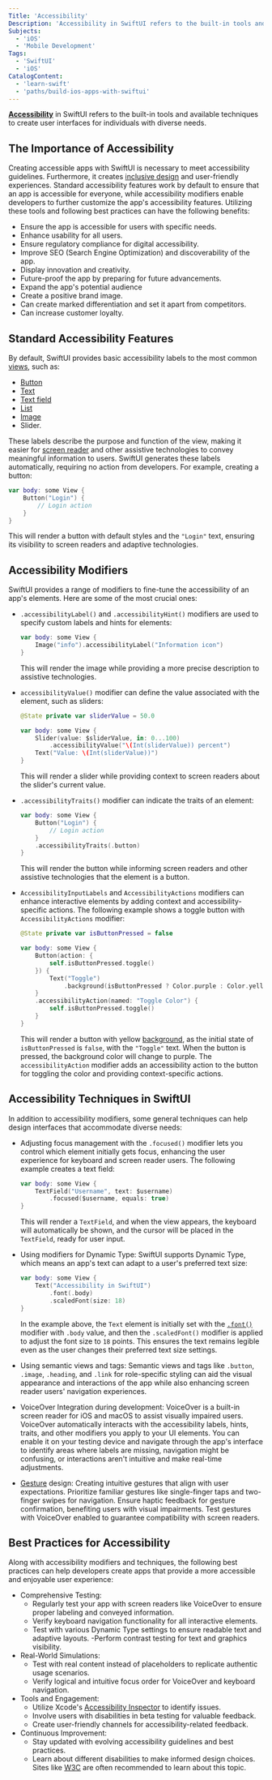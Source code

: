 ```yaml
---
Title: 'Accessibility'
Description: 'Accessibility in SwiftUI refers to the built-in tools and available techniques to create inclusive user interfaces.'
Subjects:
  - 'iOS'
  - 'Mobile Development'
Tags:
  - 'SwiftUI'
  - 'iOS'
CatalogContent:
  - 'learn-swift'
  - 'paths/build-ios-apps-with-swiftui'
---
```


**[Accessibility](https://www.codecademy.com/resources/docs/uiux/design-methodologies/accessibility)** in SwiftUI refers to the built-in tools and available techniques to create user interfaces for individuals with diverse needs.

## The Importance of Accessibility

Creating accessible apps with SwiftUI is necessary to meet accessibility guidelines. Furthermore, it creates [inclusive design](https://www.codecademy.com/resources/docs/uiux/inclusive-design) and user-friendly experiences. Standard accessibility features work by default to ensure that an app is accessible for everyone, while accessibility modifiers enable developers to further customize the app's accessibility features. Utilizing these tools and following best practices can have the following benefits:

- Ensure the app is accessible for users with specific needs.
- Enhance usability for all users.
- Ensure regulatory compliance for digital accessibility.
- Improve SEO (Search Engine Optimization) and discoverability of the app.
- Display innovation and creativity.
- Future-proof the app by preparing for future advancements.
- Expand the app's potential audience
- Create a positive brand image.
- Can create marked differentiation and set it apart from competitors.
- Can increase customer loyalty.

## Standard Accessibility Features

By default, SwiftUI provides basic accessibility labels to the most common [views](https://www.codecademy.com/resources/docs/swiftui/views), such as:

- [Button](https://www.codecademy.com/resources/docs/swiftui/views/button)
- [Text](https://www.codecademy.com/resources/docs/swiftui/views/text)
- [Text field](https://www.codecademy.com/resources/docs/swiftui/views/textfield)
- [List](https://www.codecademy.com/resources/docs/swiftui/views/list)
- [Image](https://www.codecademy.com/resources/docs/swiftui/views/image)
- Slider.

These labels describe the purpose and function of the view, making it easier for [screen reader](https://www.codecademy.com/article/how-to-setup-screen-reader) and other assistive technologies to convey meaningful information to users. SwiftUI generates these labels automatically, requiring no action from developers. For example, creating a button:

```swift
var body: some View {
    Button("Login") {
        // Login action
    }
}
```

This will render a button with default styles and the `"Login"` text, ensuring its visibility to screen readers and adaptive technologies.

## Accessibility Modifiers

SwiftUI provides a range of modifiers to fine-tune the accessibility of an app's elements. Here are some of the most crucial ones:

- `.accessibilityLabel()` and `.accessibilityHint()` modifiers are used to specify custom labels and hints for elements:

  ```swift
  var body: some View {
      Image("info").accessibilityLabel("Information icon")
  }
  ```

  This will render the image while providing a more precise description to assistive technologies.

- `accessibilityValue()` modifier can define the value associated with the element, such as sliders:

  ```swift
  @State private var sliderValue = 50.0

  var body: some View {
      Slider(value: $sliderValue, in: 0...100)
          .accessibilityValue("\(Int(sliderValue)) percent")
      Text("Value: \(Int(sliderValue))")
  }
  ```

  This will render a slider while providing context to screen readers about the slider's current value.

- `.accessibilityTraits()` modifier can indicate the traits of an element:

  ```swift
  var body: some View {
      Button("Login") {
          // Login action
      }
      .accessibilityTraits(.button)
  }
  ```

  This will render the button while informing screen readers and other assistive technologies that the element is a button.

- `AccessibilityInputLabels` and `AccessibilityActions` modifiers can enhance interactive elements by adding context and accessibility-specific actions. The following example shows a toggle button with `AccessibilityActions` modifier:

  ```swift
  @State private var isButtonPressed = false

  var body: some View {
      Button(action: {
          self.isButtonPressed.toggle()
      }) {
          Text("Toggle")
              .background(isButtonPressed ? Color.purple : Color.yellow)
      }
      .accessibilityAction(named: "Toggle Color") {
          self.isButtonPressed.toggle()
      }
  }
  ```

  This will render a button with yellow [background](https://www.codecademy.com/resources/docs/swiftui/viewmodifier/background), as the initial state of `isButtonPressed` is `false`, with the `"Toggle"` text. When the button is pressed, the background color will change to purple. The `accessibilityAction` modifier adds an accessibility action to the button for toggling the color and providing context-specific actions.

## Accessibility Techniques in SwiftUI

In addition to accessibility modifiers, some general techniques can help design interfaces that accommodate diverse needs:

- Adjusting focus management with the `.focused()` modifier lets you control which element initially gets focus, enhancing the user experience for keyboard and screen reader users. The following example creates a text field:

  ```swift
  var body: some View {
      TextField("Username", text: $username)
          .focused($username, equals: true)
  }
  ```

  This will render a `TextField`, and when the view appears, the keyboard will automatically be shown, and the cursor will be placed in the `TextField`, ready for user input.

- Using modifiers for Dynamic Type: SwiftUI supports Dynamic Type, which means an app's text can adapt to a user's preferred text size:

  ```swift
  var body: some View {
      Text("Accessibility in SwiftUI")
          .font(.body)
          .scaledFont(size: 18)
  }
  ```

  In the example above, the `Text` element is initially set with the [`.font()`](https://www.codecademy.com/resources/docs/swiftui/viewmodifier/font) modifier with `.body` value, and then the `.scaledFont()` modifier is applied to adjust the font size to `18` points. This ensures the text remains legible even as the user changes their preferred text size settings.

- Using semantic views and tags: Semantic views and tags like `.button`, `.image`, `.heading`, and `.link` for role-specific styling can aid the visual appearance and interactions of the app while also enhancing screen reader users' navigation experiences.
- VoiceOver Integration during development: VoiceOver is a built-in screen reader for iOS and macOS to assist visually impaired users. VoiceOver automatically interacts with the accessibility labels, hints, traits, and other modifiers you apply to your UI elements. You can enable it on your testing device and navigate through the app's interface to identify areas where labels are missing, navigation might be confusing, or interactions aren't intuitive and make real-time adjustments.
- [Gesture](https://www.codecademy.com/resources/docs/swiftui/gestures) design: Creating intuitive gestures that align with user expectations. Prioritize familiar gestures like single-finger taps and two-finger swipes for navigation. Ensure haptic feedback for gesture confirmation, benefiting users with visual impairments. Test gestures with VoiceOver enabled to guarantee compatibility with screen readers.

## Best Practices for Accessibility

Along with accessibility modifiers and techniques, the following best practices can help developers create apps that provide a more accessible and enjoyable user experience:

- Comprehensive Testing:
  - Regularly test your app with screen readers like VoiceOver to ensure proper labeling and conveyed information.
  - Verify keyboard navigation functionality for all interactive elements.
  - Test with various Dynamic Type settings to ensure readable text and adaptive layouts.
    -Perform contrast testing for text and graphics visibility.
- Real-World Simulations:
  - Test with real content instead of placeholders to replicate authentic usage scenarios.
  - Verify logical and intuitive focus order for VoiceOver and keyboard navigation.
- Tools and Engagement:
  - Utilize Xcode's [Accessibility Inspector](https://developer.apple.com/videos/play/wwdc2019/257/) to identify issues.
  - Involve users with disabilities in beta testing for valuable feedback.
  - Create user-friendly channels for accessibility-related feedback.
- Continuous Improvement:
  - Stay updated with evolving accessibility guidelines and best practices.
  - Learn about different disabilities to make informed design choices. Sites like [W3C](https://www.w3.org/WAI/tips/) are often recommended to learn about this topic.
